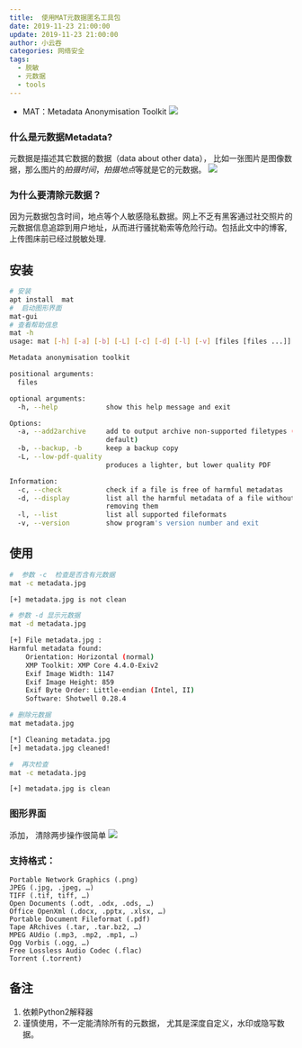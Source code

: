 ```yaml
---
title:  使用MAT元数据匿名工具包
date: 2019-11-23 21:00:00
update: 2019-11-23 21:00:00
author: 小云吞
categories: 网络安全
tags: 
  - 脱敏 
  - 元数据
  - tools
---
```


- MAT：Metadata Anonymisation Toolkit
![](http://qiniu.aimiter.com/myblog/2019-11-27%2023-24-12.png)
### 什么是元数据Metadata?
元数据是描述其它数据的数据（data about other data）， 比如一张图片是图像数据，那么图片的*拍摄时间*，*拍摄地点*等就是它的元数据。
![](http://qiniu.aimiter.com/myblog/metadata2.jpg)

### 为什么要清除元数据？
因为元数据包含时间，地点等个人敏感隐私数据。网上不乏有黑客通过社交照片的元数据信息追踪到用户地址，从而进行骚扰勒索等危险行动。包括此文中的博客, 上传图床前已经过脱敏处理.
## 安装
```bash 
# 安装
apt install  mat 
#  启动图形界面
mat-gui
# 查看帮助信息
mat -h
usage: mat [-h] [-a] [-b] [-L] [-c] [-d] [-l] [-v] [files [files ...]]

Metadata anonymisation toolkit

positional arguments:
  files

optional arguments:
  -h, --help            show this help message and exit

Options:
  -a, --add2archive     add to output archive non-supported filetypes (Off by
                        default)
  -b, --backup, -b      keep a backup copy
  -L, --low-pdf-quality
                        produces a lighter, but lower quality PDF

Information:
  -c, --check           check if a file is free of harmful metadatas
  -d, --display         list all the harmful metadata of a file without
                        removing them
  -l, --list            list all supported fileformats
  -v, --version         show program's version number and exit

```
## 使用
```bash
#  参数 -c  检查是否含有元数据
mat -c metadata.jpg

[+] metadata.jpg is not clean

# 参数 -d 显示元数据
mat -d metadata.jpg

[+] File metadata.jpg :
Harmful metadata found:
	Orientation: Horizontal (normal)
	XMP Toolkit: XMP Core 4.4.0-Exiv2
	Exif Image Width: 1147
	Exif Image Height: 859
	Exif Byte Order: Little-endian (Intel, II)
	Software: Shotwell 0.28.4

# 删除元数据
mat metadata.jpg

[*] Cleaning metadata.jpg
[+] metadata.jpg cleaned!

#  再次检查
mat -c metadata.jpg

[+] metadata.jpg is clean

```

### 图形界面
添加， 清除两步操作很简单
![](http://qiniu.aimiter.com/myblog/2019-11-27%2023-22-06.png)

### 支持格式：
    Portable Network Graphics (.png)
    JPEG (.jpg, .jpeg, …)
    TIFF (.tif, tiff, …)
    Open Documents (.odt, .odx, .ods, …)
    Office OpenXml (.docx, .pptx, .xlsx, …)
    Portable Document Fileformat (.pdf)
    Tape ARchives (.tar, .tar.bz2, …)
    MPEG AUdio (.mp3, .mp2, .mp1, …)
    Ogg Vorbis (.ogg, …)
    Free Lossless Audio Codec (.flac)
    Torrent (.torrent)


## 备注
  1. 依赖Python2解释器
  2. 谨慎使用，不一定能清除所有的元数据， 尤其是深度自定义，水印或隐写数据。